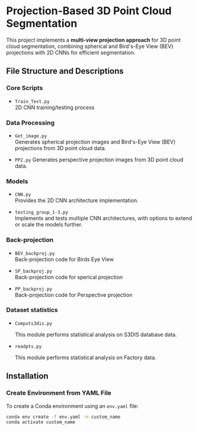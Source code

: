# Projection-Based 3D Point Cloud Segmentation

This project implements a **multi-view projection approach** for 3D point cloud segmentation, combining spherical and Bird's-Eye View (BEV) projections with 2D CNNs for efficient segmentation.


## File Structure and Descriptions

### Core Scripts
- `Train_Test.py`  
  2D CNN training/testing process

### Data Processing
- `Get_image.py`  
  Generates spherical projection images and Bird's-Eye View (BEV) projections from 3D point cloud data. 

- `PP2.py`
  Generates perspective projection images from 3D point cloud data. 

### Models
- `CNN.py`  
   Provides the 2D CNN architecture implementation.

- `testing_group_1-3.py`  
   Implements and tests multiple CNN architectures, with options to extend or scale the models further. 

### Back-projection
- `BEV_backproj.py`  
  Back-projection code for Birds Eye View

- `SP_backproj.py`  
  Back-projection code for sperical projection 

- `PP_backproj.py`  
    Back-projection code for Perspective projection


### Dataset statistics
- `Computs3dis.py`

    This module performs statistical analysis on S3DIS database data.

- `readpts.py`

    This module performs statistical analysis on Factory data.

## Installation

### Create Environment from YAML File

To create a Conda environment using an `env.yaml` file:

```bash
conda env create -f env.yaml -n custom_name
conda activate custom_name
```

